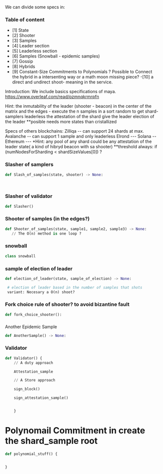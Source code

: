 We can divide some specs in:

### Table of content
<!-- TOC -->
<!-- START doctoc generated TOC please keep comment here to allow auto update -->
<!-- DON'T EDIT THIS SECTION, INSTEAD RE-RUN doctoc TO UPDATE -->
- [1] State
- [2] Shooter
- [3] Samples
- [4] Leader section
- [5] Leaderless section
- [6] Samples (Snowball - epidemic samples)
- [7] Gossip
- [8] Hybrids 
- [9] Constant-Size Commitments to Polynomials ? Possible to Connect the hybrid in a intersenting way or a math moon missing piece?
-[10] a direct and undirect shoot- meaning in the service.

<!-- END doctoc generated TOC please keep comment here to allow auto update -->
<!-- /TOC -->
Introduction:
We include basics specifications of maya. https://www.overleaf.com/read/pzmnqkrmrpfn

Hint: the inmutability of the leader (shooter - beacon) in the center of the matrix
and the edges - execute the n samples in a sort random to get shard-samplers leaderless
the attestation of the shard give the leader election of the leader 
**posible needs more states than cristallized 

Specs of others blockchains:
Zilliqa -- can support 24 shards at max.
Avalanche -- can support 1 sample and only leaderless
Elrond --- 
Solana --
Ethereum --- *Hint: any pool of any shard could be any attestation of the leader state( a kind of hibryd beacon with sa shooter)
**threshold always: if (numNodesForSharding < shardSizeValues[0]) ?
###  Slasher of samplers
```python
def Slash_of_samples(state, shooter) -> None:
    
    


```
### Slasher of validator 

```python
def Slasher() 
```
### Shooter of samples (in the edges?)
```python
def Shooter_of_samples(state, sample1, sample2, sample3) -> None:
   // The O(n) method is one loop ?

```


### snowball 
```python
class snowball
```


### sample of election of leader 
```python
def election_of_leader(state, sample_of_election) -> None:

 # election of leader based in the number of samples that shots
 variant: Necesary a O(n) shoot?
```

### Fork choice rule of shooter?  to avoid bizantine fault 
```python
def fork_choice_shooter():

```
### 

 Another Epidemic Sample 
```python
def AnotherSample() -> None: 

```




### Validator 
```python
def Validator() {
    // A duty approach

    Attestation_sample

    // A Store approach 

    sign_block() 

    sign_attestation_sample() 


    }
```
# Polynomail Commitment in create the shard_sample root
```python
def polynomial_stuff() {


}
```
